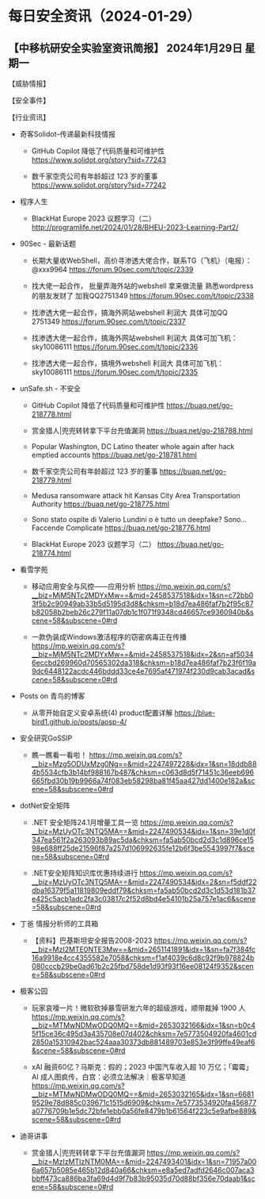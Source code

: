# 每日安全资讯（2024-01-29）

【中移杭研安全实验室资讯简报】
2024年1月29日 星期一
---------------------------
【威胁情报】

【安全事件】

【行业资讯】

- 奇客Solidot–传递最新科技情报
  - GitHub Copilot 降低了代码质量和可维护性
https://www.solidot.org/story?sid=77243

  - 数千家空壳公司有年龄超过 123 岁的董事
https://www.solidot.org/story?sid=77242

- 程序人生
  - BlackHat Europe 2023 议题学习（二）
http://programlife.net/2024/01/28/BHEU-2023-Learning-Part2/

- 90Sec - 最新话题
  - 长期大量收WebShell，高价寻渗透大佬合作，联系TG（飞机）（电报）：@xxx9964
https://forum.90sec.com/t/topic/2339

  - 找大佬一起合作， 批量弄海外站的webshell 拿来做流量 熟悉wordpress的朋友发财了 加我QQ2751349
https://forum.90sec.com/t/topic/2338

  - 找渗透大佬一起合作，搞海外网站webshell 利润大 具体可加QQ 2751349
https://forum.90sec.com/t/topic/2337

  - 找渗透大佬一起合作，搞海外网站webshell 利润大 具体可加飞机：sky10086111
https://forum.90sec.com/t/topic/2336

  - 找渗透大佬一起合作，搞境外webshell 利润大 具体可加飞机：sky10086111
https://forum.90sec.com/t/topic/2335

- unSafe.sh - 不安全
  - GitHub Copilot 降低了代码质量和可维护性
https://buaq.net/go-218778.html

  - 赏金猎人|兜兜转转拿下平台充值漏洞
https://buaq.net/go-218788.html

  - Popular Washington, DC Latino theater whole again after hack emptied accounts
https://buaq.net/go-218781.html

  - 数千家空壳公司有年龄超过 123 岁的董事
https://buaq.net/go-218779.html

  - Medusa ransomware attack hit Kansas City Area Transportation Authority
https://buaq.net/go-218775.html

  - Sono stato ospite di Valerio Lundini o è tutto un deepfake? Sono... Faccende Complicate
https://buaq.net/go-218776.html

  - BlackHat Europe 2023 议题学习（二）
https://buaq.net/go-218774.html

- 看雪学苑
  - 移动应用安全与风控——应用分析
https://mp.weixin.qq.com/s?__biz=MjM5NTc2MDYxMw==&mid=2458537518&idx=1&sn=c72bb03f5b2c90949ab33b5d5195d3d8&chksm=b18d7ea486faf7b2f95c87b82058b2beb26c279f11a07db1c1f071f9348cd46657ce9360940b&scene=58&subscene=0#rd

  - 一款伪装成Windows激活程序的窃密病毒正在传播
https://mp.weixin.qq.com/s?__biz=MjM5NTc2MDYxMw==&mid=2458537518&idx=2&sn=af50346eccbd269960d70565302da318&chksm=b18d7ea486faf7b23f6f19a9dc6448122acdc446bddd33ce4e7695af471974f230d9cab3acad&scene=58&subscene=0#rd

- Posts on 青鸟的博客
  - 从零开始自定义安卓系统(4) product配置详解
https://blue-bird1.github.io/posts/aosp-4/

- 安全研究GoSSIP
  - 瞧一瞧看一看啦！
https://mp.weixin.qq.com/s?__biz=Mzg5ODUxMzg0Ng==&mid=2247497228&idx=1&sn=18ddb884b5534cfb3b14bf988167b487&chksm=c063d8d5f71451c36eeb696665fbd30b19b9966a74f083eb58298ba81f45aa427dd1400e182a&scene=58&subscene=0#rd

- dotNet安全矩阵
  - .NET 安全矩阵24.1月增量工具一览
https://mp.weixin.qq.com/s?__biz=MzUyOTc3NTQ5MA==&mid=2247490534&idx=1&sn=39e1d0f347ea561f2a263093b89ac5da&chksm=fa5ab50bcd2d3c1d896ce1598e688ff25de21596f87a257d106992635fe12b6f3be5543997f7&scene=58&subscene=0#rd

  - .NET安全矩阵知识库优惠持续进行
https://mp.weixin.qq.com/s?__biz=MzUyOTc3NTQ5MA==&mid=2247490534&idx=2&sn=f5ddf22dba16379f5a11819809eddf79&chksm=fa5ab50bcd2d3c1d53d181b37e425c5acb1adc2fa3c03817c2f52d8bd4e54101b25a757e1ac6&scene=58&subscene=0#rd

- 丁爸 情报分析师的工具箱
  - 【资料】巴基斯坦安全报告2008-2023
https://mp.weixin.qq.com/s?__biz=MzI2MTE0NTE3Mw==&mid=2651141891&idx=1&sn=fa7f384fc16a9918e4cc4355582e7058&chksm=f1af4039c6d8c92f9b978824b080cccb29be0ad61b2c25fbd758de1d93f93f16ee08124f9352&scene=58&subscene=0#rd

- 极客公园
  - 玩家哀嚎一片！微软砍掉暴雪研发六年的超级游戏，顺带裁掉 1900 人
https://mp.weixin.qq.com/s?__biz=MTMwNDMwODQ0MQ==&mid=2653032166&idx=1&sn=b0c45f15ce36c495d3a435708e07d402&chksm=7e5773504920fa4601cd2850a15310942bac524aaa30373db881489703e853e3f99ffe49eaf6&scene=58&subscene=0#rd

  - xAI 融资60亿？马斯克：假的；2023 中国汽车收入超 10 万亿；「霉霉」AI 成人图疯传，白宫：必须立法解决｜极客早知道
https://mp.weixin.qq.com/s?__biz=MTMwNDMwODQ0MQ==&mid=2653032165&idx=1&sn=66819529e78d885c039671c1515d6909&chksm=7e5773534920fa456877a0776709b1e5dc72bfe1ebb0a56fe8479b1b61564f223c5e9afbe889&scene=58&subscene=0#rd

- 迪哥讲事
  - 赏金猎人|兜兜转转拿下平台充值漏洞
https://mp.weixin.qq.com/s?__biz=MzIzMTIzNTM0MA==&mid=2247493401&idx=1&sn=71957a006a657b5085e465b12d840a66&chksm=e8a5ed7adfd2646c007aca3bbff473ca886ba3fa69d4d9f7b83b95035d70d88bf356e70daab1&scene=58&subscene=0#rd

